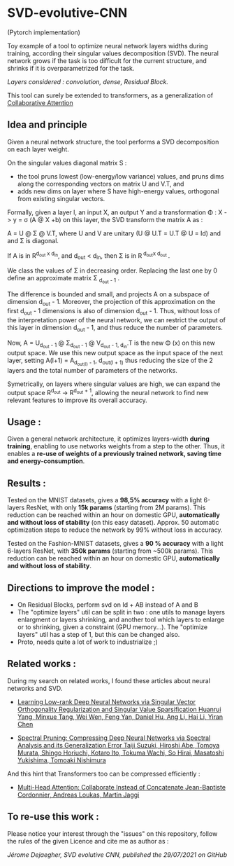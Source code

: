 # SVD-evolutive-CNN
(Pytorch implementation)

Toy example of a tool to optimize neural network layers widths during training, according their singular values decomposition (SVD).
The neural network grows if the task is too difficult for the current structure, and shrinks if it is overparametrized for the task.

*Layers considered : convolution, dense, Residual Block.*

This tool can surely be extended to transformers, as a generalization of [Collaborative Attention](https://arxiv.org/abs/2006.16362)


## Idea and principle
Given a neural network structure, the tool performs a SVD decomposition on each layer weight.

On the singular values diagonal matrix S :
- the tool pruns lowest (low-energy/low variance) values, and pruns dims along the corresponding vectors on matrix U and V.T, and 
- adds new dims on layer where S have high-energy values, orthogonal from existing singular vectors.

Formally, given a layer l, an input X, an output Y and a transformation Φ : X -> y = σ (A @ X +b) on this layer, the SVD transform the matrix A as :

A = U @ Σ @ V.T, where U and V are unitary (U @ U.T = U.T @ U = Id) and and &Sigma; is diagonal.

If A is in R<sup>d<sub>out</sub> x d<sub>in</sub></sup>, and d<sub>out</sub> < d<sub>in</sub>, then &Sigma; is in R<sup> d<sub>out</sub>x d<sub>out</sub> </sup> .

We class the values of &Sigma; in decreasing order. Replacing the last one by 0 define an approximate matrix &Sigma; <sub>d<sub>out</sub> - 1</sub> .

The difference is bounded and small, and projects A on a subspace of dimension d<sub>out</sub> - 1. Moreover, the projection of this approximation on the first d<sub>out</sub> - 1</sub> dimensions is also of dimension d<sub>out</sub> - 1.
Thus, without loss of the interpretation power of the neural network, we can restrict the output of this layer in dimension d<sub>out</sub> - 1, and thus reduce the number of parameters.

Now, A = U<sub>d<sub>out</sub> - 1</sub> @ Σ<sub>d<sub>out</sub> - 1</sub> @ V<sub>d<sub>out</sub> - 1, d<sub>in</sub></sub>.T is the new &Phi; (x) on this new output space. 
 We use this new output space as the input space of the next layer, setting A(l+1) = A<sub>d<sub>out(l)</sub> - 1</sub>, d<sub>out(l + 1)</sub></sub> thus reducing the size of the 2 layers and the total number of parameters of the networks.

Symetrically, on layers where singular values are high, we can expand the output space R<sup>d<sub>out</sub></sup> -> R<sup>d<sub>out</sub> + 1</sup>, allowing the neural network to find new relevant features to improve its overall accuracy.

## Usage :
Given a general network architecture, it optimizes layers-width **during training**, enabling to use networks weights from a step to the other.
Thus, it enables a **re-use of weights of a previously trained network, saving time and energy-consumption**.

## Results :
Tested on the MNIST datasets, gives a **98,5% accuracy** with a light 6-layers ResNet, with only **15k params** (starting from 2M params). This reduction can be reached within an hour on domestic GPU, **automatically and without loss of stability** (on this easy dataset). Approx. 50 automatic optimization steps to reduce the network by 99% without loss in accuracy.

Tested on the Fashion-MNIST datasets, gives a **90 % accuracy** with a light 6-layers ResNet, with **350k params** (starting from ~500k params). This reduction can be reached within an hour on domestic GPU, **automatically and without loss of stability**. 

## Directions to improve the model : 
- On Residual Blocks, perform svd on Id + AB instead of A and B
- The "optimize layers" util can be split in two : one utils to manage layers enlargment or layers shrinking, and another tool which layers to enlarge or to shrinking, given a constraint (GPU memory...). The "optimize layers" util has a step of 1, but this can be changed also.
- Proto, needs quite a lot of work to industrialize ;)


## Related works : 
During my search on related works, I found these articles about neural networks and SVD.

- [Learning Low-rank Deep Neural Networks via Singular Vector Orthogonality Regularization and Singular Value Sparsification
Huanrui Yang, Minxue Tang, Wei Wen, Feng Yan, Daniel Hu, Ang Li, Hai Li, Yiran Chen](https://arxiv.org/abs/2004.09031)

- [Spectral Pruning: Compressing Deep Neural Networks via Spectral Analysis and its Generalization Error
Taiji Suzuki, Hiroshi Abe, Tomoya Murata, Shingo Horiuchi, Kotaro Ito, Tokuma Wachi, So Hirai, Masatoshi Yukishima, Tomoaki Nishimura](https://arxiv.org/abs/1808.08558)

And this hint that Transformers too can be compressed efficiently :
- [Multi-Head Attention: Collaborate Instead of Concatenate 
Jean-Baptiste Cordonnier, Andreas Loukas, Martin Jaggi](https://arxiv.org/abs/2006.16362)

## To re-use this work :

Please notice your interest through the "issues" on this repository, follow the rules of the given Licence and cite me as author as :

_Jérome Dejaegher, SVD evolutive CNN, published the 29/07/2021 on GitHub_
